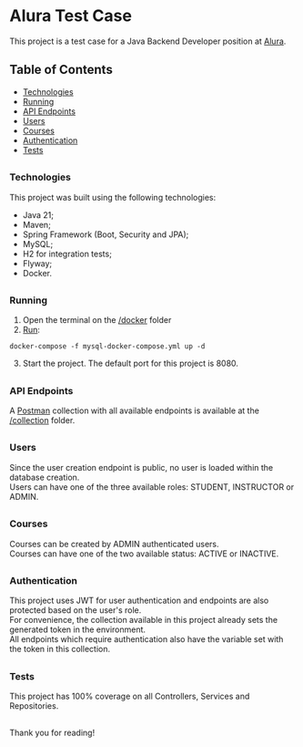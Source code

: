 # Alura Test Case
This project is a test case for a Java Backend Developer position at [Alura](https://www.alura.com.br/).

## Table of Contents
* [Technologies](#Technologies)
* [Running](#Running)
* [API Endpoints](#API_Endpoints)
* [Users](#Users)
* [Courses](#Courses)
* [Authentication](#Authentication)
* [Tests](#Tests)
##

<a name="Technologies"/>

### Technologies
This project was built using the following technologies:
* Java 21;
* Maven;
* Spring Framework (Boot, Security and JPA);
* MySQL;
* H2 for integration tests;
* Flyway;
* Docker.
##

<a name="Running"/>

### Running
1. Open the terminal on the [/docker](https://github.com/LuizGCF/alura-test-case/tree/master/docker) folder
2. [Run](https://www.docker.com/):
```
docker-compose -f mysql-docker-compose.yml up -d
```
3. Start the project. The default port for this project is 8080.
##

<a name="API_Endpoints"/>

### API Endpoints

A [Postman](https://www.postman.com/) collection with all available endpoints is available at the [/collection](https://github.com/LuizGCF/alura-test-case/tree/master/collection) folder.
##

<a name="Users"/>

### Users
Since the user creation endpoint is public, no user is loaded within the database creation.  
Users can have one of the three available roles: STUDENT, INSTRUCTOR or ADMIN.
##

<a name="Courses"/>

### Courses
Courses can be created by ADMIN authenticated users.  
Courses can have one of the two available status: ACTIVE or INACTIVE.
##

<a name="Authentication"/>

### Authentication
This project uses JWT for user authentication and endpoints are also protected based on the user's role.  
For convenience, the collection available in this project already sets the generated token in the environment.  
All endpoints which require authentication also have the variable set with the token in this collection.
##

<a name="Tests"/>

### Tests
This project has 100% coverage on all Controllers, Services and Repositories.
##
Thank you for reading!
